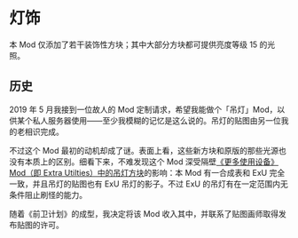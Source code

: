 # 灯饰

本 Mod 仅添加了若干装饰性方块；其中大部分方块都可提供亮度等级 15 的光照。

## 历史

2019 年 5 月我接到一位故人的 Mod 定制请求，希望我能做个「吊灯」Mod，以供某个私人服务器使用——至少我模糊的记忆是这么说的。吊灯的贴图由另一位我的老相识完成。

不过这个 Mod 最初的动机却成了谜。表面上看，这些新方块和原版的那些光源也没有本质上的区别。细看下来，不难发现这个 Mod 深受隔壁[《更多使用设备》Mod（即 Extra Utilties）中的吊灯方块](https://ftbwiki.org/Chandelier)的影响：本 Mod 有一合成表和 ExU 完全一致，并且吊灯的贴图也有 ExU 吊灯的影子。不过 ExU 的吊灯有在一定范围内无条件阻止刷怪的能力。

随着《前卫计划》的成型，我决定将该 Mod 收入其中，并联系了贴图画师取得发布贴图的许可。
